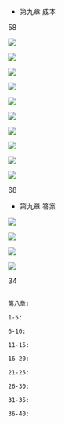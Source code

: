 * 第九章  成本



58

![](http://p1.bpimg.com/567571/431c375a4f97952e.jpg)


![](http://p1.bpimg.com/567571/943bdf7ac68ae33c.jpg)


![](http://p1.bqimg.com/567571/8fa8a203f4cfeb1b.jpg)


![](http://p1.bqimg.com/567571/c2d1e4ea8cdd74f8.jpg)


![](http://p1.bpimg.com/567571/680a37891fc9f2ac.jpg)



![](http://p1.bpimg.com/567571/4665931e19656c3a.jpg)


![](http://p1.bqimg.com/567571/b16007b4c13787be.jpg)

![](http://p1.bpimg.com/567571/0d22bd183c21e320.jpg)


![](http://p1.bqimg.com/567571/445c7c8d07df6c46.jpg)


![](http://p1.bpimg.com/567571/dadd75f2f97f4747.jpg)

68





* 第九章    答案

![](http://p1.bqimg.com/567571/95a3fd0daca64a29.jpg)


![](http://i1.piimg.com/567571/e24a53eeb83f1825.jpg)


![](http://p1.bqimg.com/567571/411b605eed86ba10.jpg)


![](http://i1.piimg.com/567571/2f3b36412b4e50ed.jpg)




34




```

第八章:

1-5:  		

6-10:   	

11-15:  	

16-20:  	 

21-25:  	

26-30:  	

31-35: 	
	
36-40: 	




```

